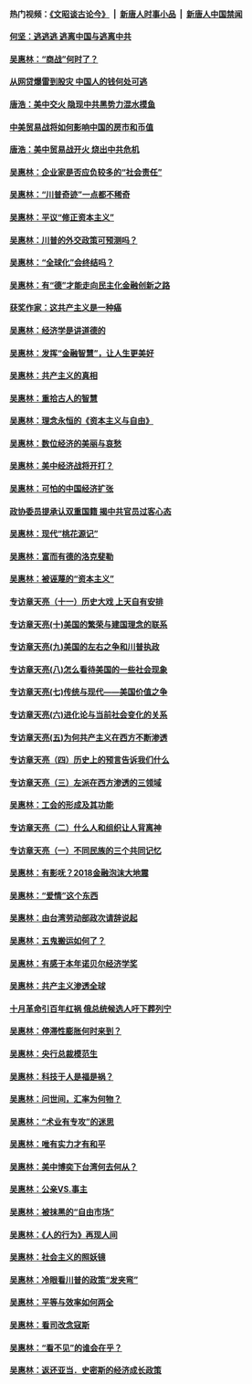 #### 热门视频：[《文昭谈古论今》](https://github.com/gfw-breaker/wenzhao/blob/master/README.md?t=10230033) &nbsp;|&nbsp; [新唐人时事小品](https://github.com/gfw-breaker/ntdtv-comedy/blob/master/README.md?t=10230033) &nbsp;|&nbsp; [新唐人中国禁闻](https://github.com/gfw-breaker/ntdtv-news/blob/master/README.md?t=10230033)

#### [何坚：逃逃逃 逃离中国与逃离中共](../pages/nsc423/n10592891.md?t=10230033) 

#### [吴惠林：“商战”何时了？](../pages/nsc423/n10573558.md?t=10230033) 

#### [从网贷爆雷到股灾 中国人的钱何处可逃](../pages/nsc423/n10572800.md?t=10230033) 

#### [唐浩：美中交火 隐现中共黑势力混水摸鱼](../pages/nsc423/n10544040.md?t=10230033) 

#### [中美贸易战将如何影响中国的房市和币值](../pages/nsc423/n10543697.md?t=10230033) 

#### [唐浩：美中贸易战开火 烧出中共危机](../pages/nsc423/n10540126.md?t=10230033) 

#### [吴惠林：企业家是否应负较多的“社会责任”](../pages/nsc423/n10535022.md?t=10230033) 

#### [吴惠林：“川普奇迹”一点都不稀奇](../pages/nsc423/n10512808.md?t=10230033) 

#### [吴惠林：平议“修正资本主义”](../pages/nsc423/n10495724.md?t=10230033) 

#### [吴惠林：川普的外交政策可预测吗？](../pages/nsc423/n10462387.md?t=10230033) 

#### [吴惠林：“全球化”会终结吗？](../pages/nsc423/n10452838.md?t=10230033) 

#### [吴惠林：有“德”才能走向民主化金融创新之路](../pages/nsc423/n10432292.md?t=10230033) 

#### [获奖作家：这共产主义是一种癌](../pages/nsc423/n10431541.md?t=10230033) 

#### [吴惠林：经济学是讲道德的](../pages/nsc423/n10398014.md?t=10230033) 

#### [吴惠林：发挥“金融智慧”，让人生更美好](../pages/nsc423/n10375019.md?t=10230033) 

#### [吴惠林：共产主义的真相](../pages/nsc423/n10351394.md?t=10230033) 

#### [吴惠林：重拾古人的智慧](../pages/nsc423/n10337691.md?t=10230033) 

#### [吴惠林：理念永恒的《资本主义与自由》](../pages/nsc423/n10316274.md?t=10230033) 

#### [吴惠林：数位经济的美丽与哀愁](../pages/nsc423/n10292946.md?t=10230033) 

#### [吴惠林：美中经济战将开打？](../pages/nsc423/n10258825.md?t=10230033) 

#### [吴惠林：可怕的中国经济扩张](../pages/nsc423/n10219147.md?t=10230033) 

#### [政协委员提承认双重国籍 揭中共官员过客心态](../pages/nsc423/n10208809.md?t=10230033) 

#### [吴惠林：现代“桃花源记”](../pages/nsc423/n10185234.md?t=10230033) 

#### [吴惠林：富而有德的洛克斐勒](../pages/nsc423/n10142264.md?t=10230033) 

#### [吴惠林：被诬蔑的“资本主义”](../pages/nsc423/n10124816.md?t=10230033) 

#### [专访章天亮（十一）历史大戏 上天自有安排](../pages/nsc423/n10094905.md?t=10230033) 

#### [专访章天亮(十)美国的繁荣与建国理念的联系](../pages/nsc423/n10094899.md?t=10230033) 

#### [专访章天亮(九)美国的左右之争和川普执政](../pages/nsc423/n10094889.md?t=10230033) 

#### [专访章天亮(八)怎么看待美国的一些社会现象](../pages/nsc423/n10094857.md?t=10230033) 

#### [专访章天亮(七)传统与现代——美国价值之争](../pages/nsc423/n10093140.md?t=10230033) 

#### [专访章天亮(六)进化论与当前社会变化的关系](../pages/nsc423/n10092036.md?t=10230033) 

#### [专访章天亮(五)为何共产主义在西方不断渗透](../pages/nsc423/n10083620.md?t=10230033) 

#### [专访章天亮（四）历史上的预言告诉我们什么](../pages/nsc423/n10083606.md?t=10230033) 

#### [专访章天亮（三）左派在西方渗透的三领域](../pages/nsc423/n10081115.md?t=10230033) 

#### [吴惠林：工会的形成及其功能](../pages/nsc423/n10080633.md?t=10230033) 

#### [专访章天亮（二）什么人和组织让人背离神](../pages/nsc423/n10076637.md?t=10230033) 

#### [专访章天亮（一）不同民族的三个共同记忆](../pages/nsc423/n10074188.md?t=10230033) 

#### [吴惠林：有影呒？2018金融泡沫大地震](../pages/nsc423/n10040534.md?t=10230033) 

#### [吴惠林：“爱情”这个东西](../pages/nsc423/n10019423.md?t=10230033) 

#### [吴惠林：由台湾劳动部政次请辞说起](../pages/nsc423/n9979679.md?t=10230033) 

#### [吴惠林：五鬼搬运如何了？](../pages/nsc423/n9925338.md?t=10230033) 

#### [吴惠林：有感于本年诺贝尔经济学奖](../pages/nsc423/n9871883.md?t=10230033) 

#### [吴惠林：共产主义渗透全球](../pages/nsc423/n9812748.md?t=10230033) 

#### [十月革命引百年红祸 俄总统候选人吁下葬列宁](../pages/nsc423/n9810182.md?t=10230033) 

#### [吴惠林：停滞性膨胀何时来到？](../pages/nsc423/n9764136.md?t=10230033) 

#### [吴惠林：央行总裁模范生](../pages/nsc423/n9728134.md?t=10230033) 

#### [吴惠林：科技于人是福是祸？](../pages/nsc423/n9672982.md?t=10230033) 

#### [吴惠林：问世间，汇率为何物？](../pages/nsc423/n9621788.md?t=10230033) 

#### [吴惠林：“术业有专攻”的迷思](../pages/nsc423/n9580363.md?t=10230033) 

#### [吴惠林：唯有实力才有和平](../pages/nsc423/n9529599.md?t=10230033) 

#### [吴惠林：美中博奕下台湾何去何从？](../pages/nsc423/n9483598.md?t=10230033) 

#### [吴惠林：公亲VS.事主](../pages/nsc423/n9425637.md?t=10230033) 

#### [吴惠林：被抹黑的“自由市场”](../pages/nsc423/n9351545.md?t=10230033) 

#### [吴惠林：《人的行为》再现人间](../pages/nsc423/n9296339.md?t=10230033) 

#### [吴惠林：社会主义的照妖镜](../pages/nsc423/n9243460.md?t=10230033) 

#### [吴惠林：冷眼看川普的政策“发夹弯”](../pages/nsc423/n9120684.md?t=10230033) 

#### [吴惠林：平等与效率如何两全](../pages/nsc423/n9075430.md?t=10230033) 

#### [吴惠林：看司改念寇斯](../pages/nsc423/n9024915.md?t=10230033) 

#### [吴惠林：“看不见”的谁会在乎？](../pages/nsc423/n8977488.md?t=10230033) 

#### [吴惠林：返还亚当．史密斯的经济成长政策](../pages/nsc423/n8931896.md?t=10230033) 


